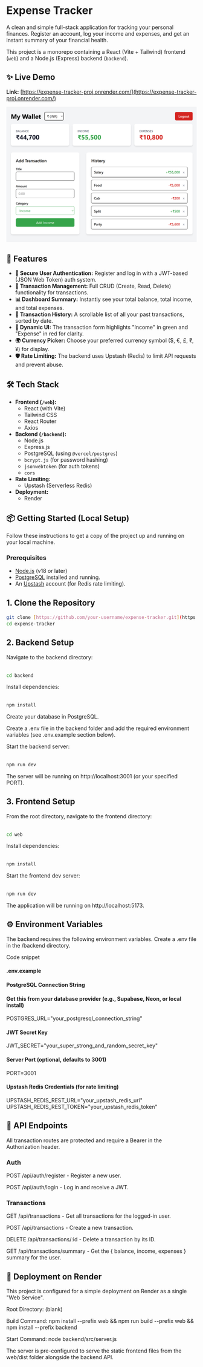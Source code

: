 # Expense Tracker

A clean and simple full-stack application for tracking your personal finances. Register an account, log your income and expenses, and get an instant summary of your financial health.

This project is a monorepo containing a React (Vite + Tailwind) frontend (`web`) and a Node.js (Express) backend (`backend`).

## ✨ Live Demo

**Link:** [https://expense-tracker-proj.onrender.com/](https://expense-tracker-proj.onrender.com/)

![Screenshot of the Expense Tracker login page](image.png)

## 🚀 Features

* **🔐 Secure User Authentication:** Register and log in with a JWT-based (JSON Web Token) auth system.
* **💸 Transaction Management:** Full CRUD (Create, Read, Delete) functionality for transactions.
* **📊 Dashboard Summary:** Instantly see your total balance, total income, and total expenses.
* **📜 Transaction History:** A scrollable list of all your past transactions, sorted by date.
* **🎨 Dynamic UI:** The transaction form highlights "Income" in green and "Expense" in red for clarity.
* **🌍 Currency Picker:** Choose your preferred currency symbol ($, €, £, ₹, ¥) for display.
* **🛡️ Rate Limiting:** The backend uses Upstash (Redis) to limit API requests and prevent abuse.

## 🛠️ Tech Stack

* **Frontend (`/web`):**
    * React (with Vite)
    * Tailwind CSS
    * React Router
    * Axios
* **Backend (`/backend`):**
    * Node.js
    * Express.js
    * PostgreSQL (using `@vercel/postgres`)
    * `bcrypt.js` (for password hashing)
    * `jsonwebtoken` (for auth tokens)
    * `cors`
* **Rate Limiting:**
    * Upstash (Serverless Redis)
* **Deployment:**
    * Render

## 📦 Getting Started (Local Setup)

Follow these instructions to get a copy of the project up and running on your local machine.

### Prerequisites

* [Node.js](https://nodejs.org/) (v18 or later)
* [PostgreSQL](https://www.postgresql.org/download/) installed and running.
* An [Upstash](https://upstash.com/) account (for Redis rate limiting).

## 1. Clone the Repository

```bash
git clone [https://github.com/your-username/expense-tracker.git](https://github.com/your-username/expense-tracker.git)
cd expense-tracker
```

## 2. Backend Setup
Navigate to the backend directory:

```Bash

cd backend
```
Install dependencies:

```Bash

npm install
```
Create your database in PostgreSQL.

Create a .env file in the backend folder and add the required environment variables (see .env.example section below).

Start the backend server:

```Bash

npm run dev
```
The server will be running on http://localhost:3001 (or your specified PORT).

## 3. Frontend Setup
From the root directory, navigate to the frontend directory:

```Bash

cd web
```
Install dependencies:

```Bash

npm install
```
Start the frontend dev server:

```Bash

npm run dev
```
The application will be running on http://localhost:5173.

## ⚙️ Environment Variables
The backend requires the following environment variables. Create a .env file in the /backend directory.

Code snippet

#### .env.example

#### PostgreSQL Connection String
#### Get this from your database provider (e.g., Supabase, Neon, or local install)
POSTGRES_URL="your_postgresql_connection_string"

#### JWT Secret Key
JWT_SECRET="your_super_strong_and_random_secret_key"

#### Server Port (optional, defaults to 3001)
PORT=3001

#### Upstash Redis Credentials (for rate limiting)
UPSTASH_REDIS_REST_URL="your_upstash_redis_url"
UPSTASH_REDIS_REST_TOKEN="your_upstash_redis_token"
## 📝 API Endpoints
All transaction routes are protected and require a Bearer <token> in the Authorization header.

### Auth
POST /api/auth/register - Register a new user.

POST /api/auth/login - Log in and receive a JWT.

### Transactions
GET /api/transactions - Get all transactions for the logged-in user.

POST /api/transactions - Create a new transaction.

DELETE /api/transactions/:id - Delete a transaction by its ID.

GET /api/transactions/summary - Get the { balance, income, expenses } summary for the user.

## 🚀 Deployment on Render
This project is configured for a simple deployment on Render as a single "Web Service".

Root Directory: (blank)

Build Command: npm install --prefix web && npm run build --prefix web && npm install --prefix backend

Start Command: node backend/src/server.js

The server is pre-configured to serve the static frontend files from the web/dist folder alongside the backend API.
